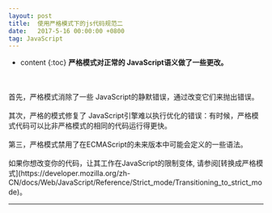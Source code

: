 ```yaml
---
layout: post
title:  使用严格模式下的js代码规范二
date:   2017-5-16 00:00:00 +0800
tag: JavaScript
---
```

* content
{:toc}
**严格模式对正常的 JavaScript语义做了一些更改。**
<br>
<br>
首先，严格模式消除了一些 JavaScript的静默错误，通过改变它们来抛出错误。
<br>
<br>
其次，严格的模式修复了 JavaScript引擎难以执行优化的错误：有时候，严格模式代码可以比非严格模式的相同的代码运行得更快。
<br>
<br>
第三，严格模式禁用了在ECMAScript的未来版本中可能会定义的一些语法。
<br>
<br>
如果你想改变你的代码，让其工作在JavaScript的限制变体, 请参阅[转换成严格模式](https://developer.mozilla.org/zh-CN/docs/Web/JavaScript/Reference/Strict_mode/Transitioning_to_strict_mode)。
<br>
<!-- more -->


<hr>
